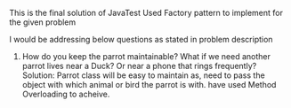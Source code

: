 This is the final solution of JavaTest
Used Factory pattern to implement for the given problem

I would be addressing below questions as stated in problem description
  1. How do you keep the parrot maintainable? What if we need another parrot
  lives near a Duck? Or near a phone that rings frequently?
  Solution: Parrot class will be easy to maintain as, need to pass the object with which animal or bird the parrot is with.
  have used Method Overloading to acheive.
  
